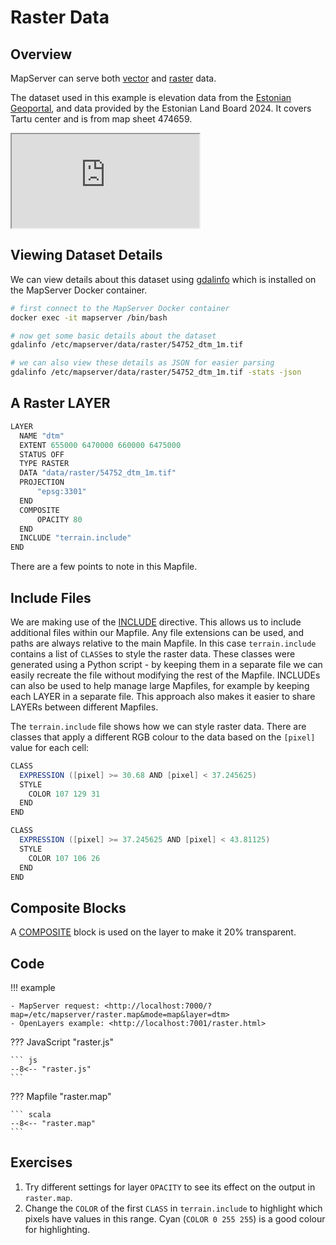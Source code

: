# Raster Data

## Overview

MapServer can serve both [vector](https://mapserver.org/input/vector/index.html) and [raster](https://mapserver.org/input/raster.html) data.

The dataset used in this example is elevation data from the [Estonian Geoportal](https://geoportaal.maaamet.ee/eng/Spatial-Data/Elevation-Data-p308.html),
and data provided by the Estonian Land Board 2024. It covers Tartu center and is from map sheet 474659.

<div class="map">
  <iframe src="https://geographika.github.io/getting-started-with-mapserver-demo/raster.html"></iframe>
</div>

## Viewing Dataset Details

We can view details about this dataset using [gdalinfo](https://gdal.org/programs/gdalinfo.html) which is installed on the
MapServer Docker container.

```bash
# first connect to the MapServer Docker container
docker exec -it mapserver /bin/bash

# now get some basic details about the dataset
gdalinfo /etc/mapserver/data/raster/54752_dtm_1m.tif

# we can also view these details as JSON for easier parsing
gdalinfo /etc/mapserver/data/raster/54752_dtm_1m.tif -stats -json

```

## A Raster LAYER

```scala
LAYER
  NAME "dtm"
  EXTENT 655000 6470000 660000 6475000
  STATUS OFF
  TYPE RASTER
  DATA "data/raster/54752_dtm_1m.tif"
  PROJECTION
      "epsg:3301"
  END
  COMPOSITE
      OPACITY 80
  END
  INCLUDE "terrain.include"
END
```

There are a few points to note in this Mapfile. 

## Include Files

We are making use of the [INCLUDE](https://mapserver.org/mapfile/include.html) 
directive. This allows us to include additional files within our Mapfile. Any file extensions can be used, and paths are always relative to the main
Mapfile. In this case `terrain.include` contains a list of `CLASS`es
to style the raster data. These classes were generated using a Python script - by keeping them in a separate file we can easily recreate the file
without modifying the rest of the Mapfile. INCLUDEs can also be used to help manage large Mapfiles, for example by keeping each LAYER in a separate file.
This approach also makes it easier to share LAYERs between different Mapfiles.


The `terrain.include` file shows how we can style raster data. There are classes that apply a different RGB colour to the data
based on the `[pixel]` value for each cell:

```scala
CLASS
  EXPRESSION ([pixel] >= 30.68 AND [pixel] < 37.245625)
  STYLE
    COLOR 107 129 31
  END
END

CLASS
  EXPRESSION ([pixel] >= 37.245625 AND [pixel] < 43.81125)
  STYLE
    COLOR 107 106 26
  END
END
```

## Composite Blocks

A [COMPOSITE](https://mapserver.org/mapfile/composite.html) block is used on the layer to make it 20% transparent.

## Code

!!! example

    - MapServer request: <http://localhost:7000/?map=/etc/mapserver/raster.map&mode=map&layer=dtm>
    - OpenLayers example: <http://localhost:7001/raster.html>

??? JavaScript "raster.js"

    ``` js
    --8<-- "raster.js"
    ```

??? Mapfile "raster.map"

    ``` scala
    --8<-- "raster.map"
    ```

## Exercises

1. Try different settings for layer `OPACITY` to see its effect on the output in `raster.map`.
2. Change the `COLOR` of the first `CLASS` in `terrain.include` to highlight which pixels have values in this range. 
   Cyan (`COLOR 0 255 255`) is a good colour for highlighting.
